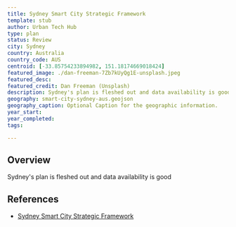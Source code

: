 ```yaml
---
title: Sydney Smart City Strategic Framework
template: stub
author: Urban Tech Hub
type: plan
status: Review
city: Sydney
country: Australia
country_code: AUS
centroid: [-33.85754233894982, 151.18174669018424]
featured_image: ./dan-freeman-7Zb7kUyQg1E-unsplash.jpeg
featured_desc: 
featured_credit: Dan Freeman (Unsplash)
description: Sydney's plan is fleshed out and data availability is good
geography: smart-city-sydney-aus.geojson
geography_caption: Optional Caption for the geographic information.
year_start:
year_completed:
tags:

---
```


## Overview

Sydney's plan is fleshed out and data availability is good

## References

- [Sydney Smart City Strategic Framework](https://www.cityofsydney.nsw.gov.au/strategies-action-plans/smart-city-strategic-framework)